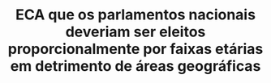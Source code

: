 ---
title: "ECA que os parlamentos nacionais deveriam ser eleitos proporcionalmente por faixas etárias em detrimento de áreas geográficas"
infoslide: ""
round: "Novice Final"
weight: 6
videos: []
tags: ['Politics']
layout: "motion"
categories: ["motions"]
---
